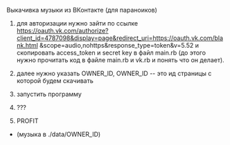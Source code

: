 Выкачивка музыки из ВКонтакте (для параноиков)

1. для авторизации нужно зайти по ссылке https://oauth.vk.com/authorize?client_id=4787098&display=page&redirect_uri=https://oauth.vk.com/blank.html &scope=audio,nohttps&response_type=token&v=5.52 и скопировать access_token и secret key в файл main.rb (до этого нужно прочитать код в файле main.rb и vk.rb и понять что он делает).

2. далее нужно указать OWNER_ID, OWNER_ID -- это ид страницы с которой будем скачивать

3. запустить программу

4. ???

5. PROFIT

* (музыка в ./data/OWNER_ID)